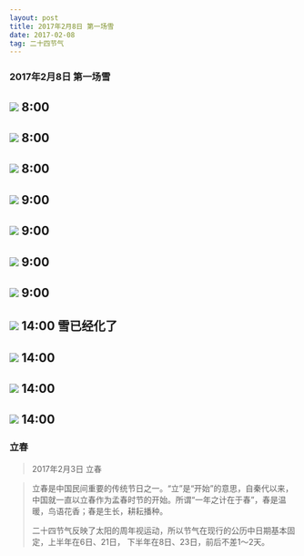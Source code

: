 ```yaml
---
layout: post
title: 2017年2月8日 第一场雪
date: 2017-02-08
tag: 二十四节气
---
```


### 2017年2月8日 第一场雪

![](/images/24/2017_2_8_1.jpg)
8:00
----------
![](/images/24/2017_2_8_2.jpg)
8:00
----------
![](/images/24/2017_2_8_3.jpg)
8:00
----------
![](/images/24/2017_2_8_4.jpg)
9:00
----------
![](/images/24/2017_2_8_5.jpg)
9:00
----------
![](/images/24/2017_2_8_6.jpg)
9:00
----------
![](/images/24/2017_2_8_7.jpg)
9:00
----------
![](/images/24/2017_2_8_8.jpg)
14:00  雪已经化了
----------
![](/images/24/2017_2_8_9.jpg)
14:00
----------
![](/images/24/2017_2_8_10.jpg)
14:00
----------
![](/images/24/2017_2_8_11.jpg)
14:00
----------

### 立春

 >2017年2月3日 立春

 >立春是中国民间重要的传统节日之一。“立”是“开始”的意思，自秦代以来，中国就一直以立春作为孟春时节的开始。所谓“一年之计在于春”，春是温暖，鸟语花香；春是生长，耕耘播种。
 >
 >二十四节气反映了太阳的周年视运动，所以节气在现行的公历中日期基本固定，上半年在6日、21日， 下半年在8日、23日，前后不差1～2天。
 >
